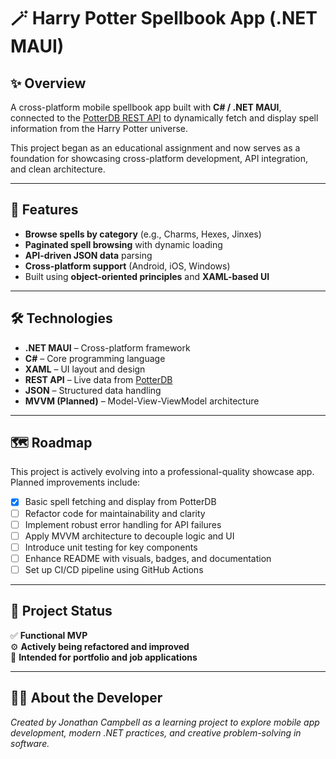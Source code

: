 # 🪄 Harry Potter Spellbook App (.NET MAUI)

## ✨ Overview

A cross-platform mobile spellbook app built with **C# / .NET MAUI**, connected to the [PotterDB REST API](https://potterdb.com/) to dynamically fetch and display spell information from the Harry Potter universe.

This project began as an educational assignment and now serves as a foundation for showcasing cross-platform development, API integration, and clean architecture.

---

## 📱 Features

- **Browse spells by category** (e.g., Charms, Hexes, Jinxes)
- **Paginated spell browsing** with dynamic loading
- **API-driven JSON data** parsing
- **Cross-platform support** (Android, iOS, Windows)
- Built using **object-oriented principles** and **XAML-based UI**

---

## 🛠️ Technologies

- **.NET MAUI** – Cross-platform framework
- **C#** – Core programming language
- **XAML** – UI layout and design
- **REST API** – Live data from [PotterDB](https://potterdb.com/)
- **JSON** – Structured data handling
- **MVVM (Planned)** – Model-View-ViewModel architecture

---

## 🗺️ Roadmap

This project is actively evolving into a professional-quality showcase app. Planned improvements include:

- [x] Basic spell fetching and display from PotterDB
- [ ] Refactor code for maintainability and clarity
- [ ] Implement robust error handling for API failures
- [ ] Apply MVVM architecture to decouple logic and UI
- [ ] Introduce unit testing for key components
- [ ] Enhance README with visuals, badges, and documentation
- [ ] Set up CI/CD pipeline using GitHub Actions

---

## 🚧 Project Status

✅ **Functional MVP**  
⚙️ **Actively being refactored and improved**  
🌟 **Intended for portfolio and job applications**

---

## 🙋‍♂️ About the Developer

*Created by Jonathan Campbell as a learning project to explore mobile app development, modern .NET practices, and creative problem-solving in software.*
